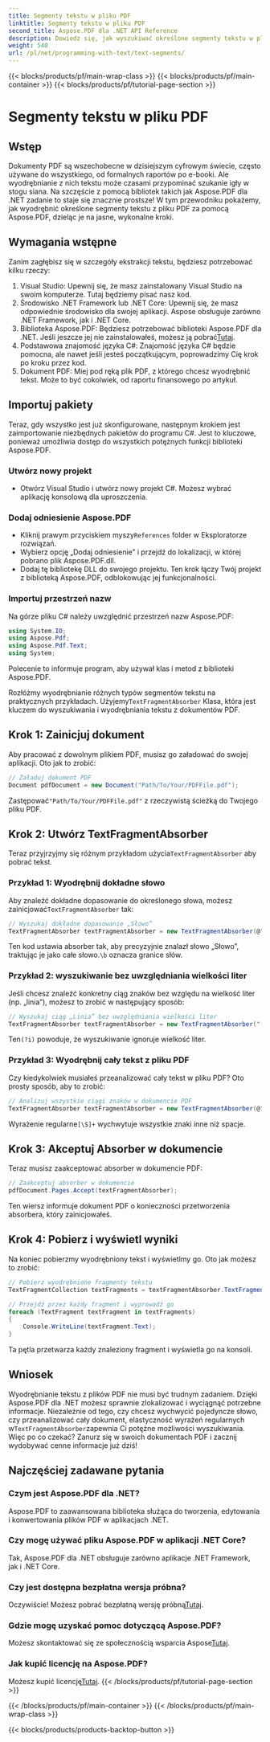 ```yaml
---
title: Segmenty tekstu w pliku PDF
linktitle: Segmenty tekstu w pliku PDF
second_title: Aspose.PDF dla .NET API Reference
description: Dowiedz się, jak wyszukiwać określone segmenty tekstu w pliku PDF za pomocą wyrażeń regularnych w programie Aspose.PDF dla platformy .NET.
weight: 540
url: /pl/net/programming-with-text/text-segments/
---
```


{{< blocks/products/pf/main-wrap-class >}}
{{< blocks/products/pf/main-container >}}
{{< blocks/products/pf/tutorial-page-section >}}

# Segmenty tekstu w pliku PDF

## Wstęp

Dokumenty PDF są wszechobecne w dzisiejszym cyfrowym świecie, często używane do wszystkiego, od formalnych raportów po e-booki. Ale wyodrębnianie z nich tekstu może czasami przypominać szukanie igły w stogu siana. Na szczęście z pomocą bibliotek takich jak Aspose.PDF dla .NET zadanie to staje się znacznie prostsze! W tym przewodniku pokażemy, jak wyodrębnić określone segmenty tekstu z pliku PDF za pomocą Aspose.PDF, dzieląc je na jasne, wykonalne kroki. 

## Wymagania wstępne

Zanim zagłębisz się w szczegóły ekstrakcji tekstu, będziesz potrzebować kilku rzeczy:

1. Visual Studio: Upewnij się, że masz zainstalowany Visual Studio na swoim komputerze. Tutaj będziemy pisać nasz kod.
2. Środowisko .NET Framework lub .NET Core: Upewnij się, że masz odpowiednie środowisko dla swojej aplikacji. Aspose obsługuje zarówno .NET Framework, jak i .NET Core.
3.  Biblioteka Aspose.PDF: Będziesz potrzebować biblioteki Aspose.PDF dla .NET. Jeśli jeszcze jej nie zainstalowałeś, możesz ją pobrać[Tutaj](https://releases.aspose.com/pdf/net/).
4. Podstawowa znajomość języka C#: Znajomość języka C# będzie pomocna, ale nawet jeśli jesteś początkującym, poprowadzimy Cię krok po kroku przez kod.
5. Dokument PDF: Miej pod ręką plik PDF, z którego chcesz wyodrębnić tekst. Może to być cokolwiek, od raportu finansowego po artykuł.

## Importuj pakiety

Teraz, gdy wszystko jest już skonfigurowane, następnym krokiem jest zaimportowanie niezbędnych pakietów do programu C#. Jest to kluczowe, ponieważ umożliwia dostęp do wszystkich potężnych funkcji biblioteki Aspose.PDF.

### Utwórz nowy projekt

- Otwórz Visual Studio i utwórz nowy projekt C#. Możesz wybrać aplikację konsolową dla uproszczenia.

### Dodaj odniesienie Aspose.PDF

-  Kliknij prawym przyciskiem myszy`References` folder w Eksploratorze rozwiązań.
- Wybierz opcję „Dodaj odniesienie” i przejdź do lokalizacji, w której pobrano plik Aspose.PDF.dll.
- Dodaj tę bibliotekę DLL do swojego projektu. Ten krok łączy Twój projekt z biblioteką Aspose.PDF, odblokowując jej funkcjonalności.

### Importuj przestrzeń nazw

Na górze pliku C# należy uwzględnić przestrzeń nazw Aspose.PDF:

```csharp
using System.IO;
using Aspose.Pdf;
using Aspose.Pdf.Text;
using System;
```
Polecenie to informuje program, aby używał klas i metod z biblioteki Aspose.PDF.

Rozłóżmy wyodrębnianie różnych typów segmentów tekstu na praktycznych przykładach. Użyjemy`TextFragmentAbsorber` Klasa, która jest kluczem do wyszukiwania i wyodrębniania tekstu z dokumentów PDF.

## Krok 1: Zainicjuj dokument

Aby pracować z dowolnym plikiem PDF, musisz go załadować do swojej aplikacji. Oto jak to zrobić:

```csharp
// Załaduj dokument PDF
Document pdfDocument = new Document("Path/To/Your/PDFFile.pdf");
```
 Zastępować`"Path/To/Your/PDFFile.pdf"` z rzeczywistą ścieżką do Twojego pliku PDF.

## Krok 2: Utwórz TextFragmentAbsorber

 Teraz przyjrzyjmy się różnym przykładom użycia`TextFragmentAbsorber` aby pobrać tekst.

### Przykład 1: Wyodrębnij dokładne słowo

 Aby znaleźć dokładne dopasowanie do określonego słowa, możesz zainicjować`TextFragmentAbsorber` tak:

```csharp
// Wyszukaj dokładne dopasowanie „Słowo”
TextFragmentAbsorber textFragmentAbsorber = new TextFragmentAbsorber(@"\bWord\b", new TextSearchOptions(true));
```
 Ten kod ustawia absorber tak, aby precyzyjnie znalazł słowo „Słowo”, traktując je jako całe słowo.`\b` oznacza granice słów.

### Przykład 2: wyszukiwanie bez uwzględniania wielkości liter

Jeśli chcesz znaleźć konkretny ciąg znaków bez względu na wielkość liter (np. „linia”), możesz to zrobić w następujący sposób:

```csharp
// Wyszukaj ciąg „Linia” bez uwzględniania wielkości liter
TextFragmentAbsorber textFragmentAbsorber = new TextFragmentAbsorber("(?i)Line", new TextSearchOptions(true));
```
 Ten`(?i)` powoduje, że wyszukiwanie ignoruje wielkość liter. 

### Przykład 3: Wyodrębnij cały tekst z pliku PDF

Czy kiedykolwiek musiałeś przeanalizować cały tekst w pliku PDF? Oto prosty sposób, aby to zrobić:

```csharp
// Analizuj wszystkie ciągi znaków w dokumencie PDF
TextFragmentAbsorber textFragmentAbsorber = new TextFragmentAbsorber(@"[\S]+");
```
 Wyrażenie regularne`[\S]+` wychwytuje wszystkie znaki inne niż spacje. 

## Krok 3: Akceptuj Absorber w dokumencie

Teraz musisz zaakceptować absorber w dokumencie PDF:

```csharp
// Zaakceptuj absorber w dokumencie
pdfDocument.Pages.Accept(textFragmentAbsorber);
```
Ten wiersz informuje dokument PDF o konieczności przetworzenia absorbera, który zainicjowałeś.

## Krok 4: Pobierz i wyświetl wyniki

Na koniec pobierzmy wyodrębniony tekst i wyświetlmy go. Oto jak możesz to zrobić:

```csharp
// Pobierz wyodrębnione fragmenty tekstu
TextFragmentCollection textFragments = textFragmentAbsorber.TextFragments;

// Przejdź przez każdy fragment i wyprowadź go
foreach (TextFragment textFragment in textFragments)
{
    Console.WriteLine(textFragment.Text);
}
```
Ta pętla przetwarza każdy znaleziony fragment i wyświetla go na konsoli.

## Wniosek

 Wyodrębnianie tekstu z plików PDF nie musi być trudnym zadaniem. Dzięki Aspose.PDF dla .NET możesz sprawnie zlokalizować i wyciągnąć potrzebne informacje. Niezależnie od tego, czy chcesz wychwycić pojedyncze słowo, czy przeanalizować cały dokument, elastyczność wyrażeń regularnych w`TextFragmentAbsorber`zapewnia Ci potężne możliwości wyszukiwania. Więc po co czekać? Zanurz się w swoich dokumentach PDF i zacznij wydobywać cenne informacje już dziś!

## Najczęściej zadawane pytania

### Czym jest Aspose.PDF dla .NET?
Aspose.PDF to zaawansowana biblioteka służąca do tworzenia, edytowania i konwertowania plików PDF w aplikacjach .NET.

### Czy mogę używać pliku Aspose.PDF w aplikacji .NET Core?
Tak, Aspose.PDF dla .NET obsługuje zarówno aplikacje .NET Framework, jak i .NET Core.

### Czy jest dostępna bezpłatna wersja próbna?
 Oczywiście! Możesz pobrać bezpłatną wersję próbną[Tutaj](https://releases.aspose.com/).

### Gdzie mogę uzyskać pomoc dotyczącą Aspose.PDF?
 Możesz skontaktować się ze społecznością wsparcia Aspose[Tutaj](https://forum.aspose.com/c/pdf/10).

### Jak kupić licencję na Aspose.PDF?
 Możesz kupić licencję[Tutaj](https://purchase.aspose.com/buy).
{{< /blocks/products/pf/tutorial-page-section >}}

{{< /blocks/products/pf/main-container >}}
{{< /blocks/products/pf/main-wrap-class >}}

{{< blocks/products/products-backtop-button >}}
